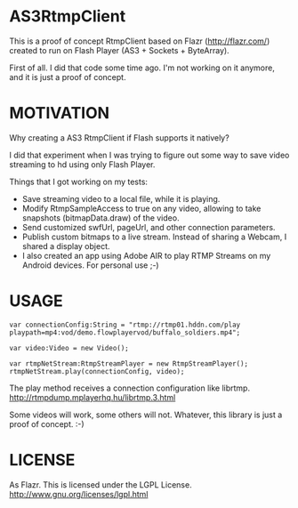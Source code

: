 AS3RtmpClient
==============

This is a proof of concept RtmpClient based on Flazr (http://flazr.com/) created to run on Flash Player (AS3 + Sockets + ByteArray).

First of all. I did that code some time ago. I'm not working on it anymore, and it is just a proof of concept.

MOTIVATION
==============

Why creating a AS3 RtmpClient if Flash supports it natively?

I did that experiment when I was trying to figure out some way to save video streaming to hd using only Flash Player. 

Things that I got working on my tests:
- Save streaming video to a local file, while it is playing.
- Modify RtmpSampleAccess to true on any video, allowing to take snapshots (bitmapData.draw) of the video.
- Send customized swfUrl, pageUrl, and other connection parameters.
- Publish custom bitmaps to a live stream. Instead of sharing a Webcam, I shared a display object.
- I also created an app using Adobe AIR to play RTMP Streams on my Android devices. For personal use ;-)

USAGE
==============

```AS3
var connectionConfig:String = "rtmp://rtmp01.hddn.com/play playpath=mp4:vod/demo.flowplayervod/buffalo_soldiers.mp4";

var video:Video = new Video();

var rtmpNetStream:RtmpStreamPlayer = new RtmpStreamPlayer();				
rtmpNetStream.play(connectionConfig, video);
```
The play method receives a connection configuration like librtmp.
http://rtmpdump.mplayerhq.hu/librtmp.3.html

Some videos will work, some others will not. Whatever, this library is just a proof of concept. :-)

LICENSE
==============

As Flazr. This is licensed under the LGPL License.  
http://www.gnu.org/licenses/lgpl.html